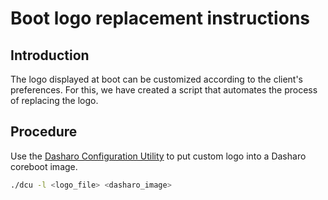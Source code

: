 # Boot logo replacement instructions

## Introduction

The logo displayed at boot can be customized according to the client's
preferences. For this, we have created a script that automates the process of
replacing the logo.

## Procedure

Use the [Dasharo Configuration Utility](image-customization.md)
to put custom logo into a Dasharo coreboot image.

```bash
./dcu -l <logo_file> <dasharo_image>
```
